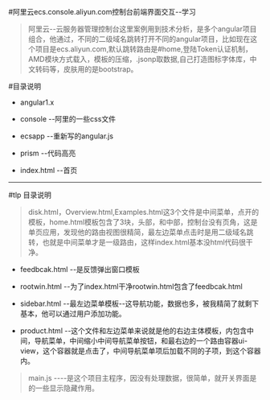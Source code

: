 #阿里云ecs.console.aliyun.com控制台前端界面交互--学习

> 阿里云--云服务器管理控制台这里案例用到技术分析，是多个angular项目组合，他通过，不同的二级域名跳转打开不同的angular项目，比如现在这个项目是ecs.aliyun.com,默认跳转路由是#home,登陆Token认证机制，AMD模块方式载入，模板的压缩，.jsonp取数据,自己打造图标字体库，中文转码等，皮肤用的是bootstrap。


#目录说明

* angular1.x

* console  --阿里的一些css文件

* ecsapp  --重新写的angular.js

* prism   --代码高亮

* index.html --首页

<hr/>

#tlp 目录说明

> disk.html，Overview.html,Examples.html这3个文件是中间菜单，点开的模板，home.html模板包含了3块，头部，和中部，控制台没有页角，这是单页应用，发现他的路由视图很精简，最左边菜单点击时是用二级域名跳转，也就是中间菜单才是一级路由，这样index.html基本没html代码很干净。

* feedbcak.html --是反馈弹出窗口模板

* rootwin.html  --为了index.html干净rootwin.html包含了feedbcak.html

* sidebar.html  --最左边菜单模板--这导航功能，数据也多，被我精简了就剩下基本，他可以通过用户添加功能。


* product.html  --这个文件和左边菜单来说就是他的右边主体模板，内包含中间，导航菜单，中间缩小中间导航菜单按钮，和最右边的一个路由容器ui-view，这个容器就是点击了，中间导航菜单项后加载不同的子项，到这个容器内。

> main.js ----是这个项目主程序，因没有处理数据，很简单，就开关界面是的一些显示隐藏作用。
